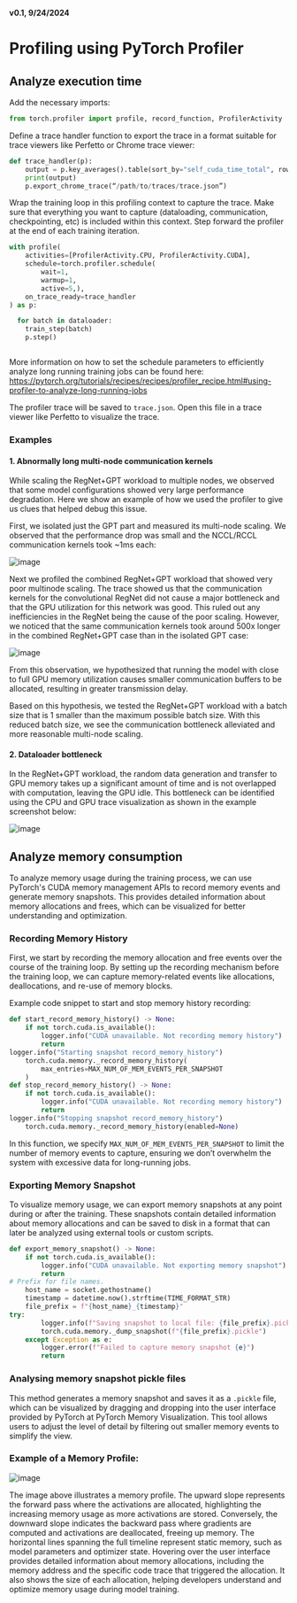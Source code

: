 **v0.1, 9/24/2024**

# Profiling using PyTorch Profiler

## Analyze execution time

Add the necessary imports:
```python
from torch.profiler import profile, record_function, ProfilerActivity
```


Define a trace handler function to export the trace in a format suitable for trace viewers like Perfetto or Chrome trace viewer:
```python
def trace_handler(p):
    output = p.key_averages().table(sort_by="self_cuda_time_total", row_limit=10)
    print(output)
    p.export_chrome_trace(“/path/to/traces/trace.json”)
```

Wrap the training loop in this profiling context to capture the trace. Make sure that everything you want to capture (dataloading, communication, checkpointing, etc) is included within this context. Step forward the profiler at the end of each training iteration.
```python
with profile(
    activities=[ProfilerActivity.CPU, ProfilerActivity.CUDA],
    schedule=torch.profiler.schedule(
        wait=1,
        warmup=1,
        active=5,),
    on_trace_ready=trace_handler
) as p:

  for batch in dataloader:
    train_step(batch)
    p.step() 



```
More information on how to set the schedule parameters to efficiently analyze long running training jobs can be found here: https://pytorch.org/tutorials/recipes/recipes/profiler_recipe.html#using-profiler-to-analyze-long-running-jobs

The profiler trace will be saved to `trace.json`. Open this file in a trace viewer like Perfetto to visualize the trace.


### Examples

#### 1. Abnormally long multi-node communication kernels

While scaling the RegNet+GPT workload to multiple nodes, we observed that some model configurations showed very large performance degradation. Here we show an example of how we used the profiler to give us clues that helped debug this issue.

First, we isolated just the GPT part and measured its multi-node scaling. We observed that the performance drop was small and the NCCL/RCCL communication kernels took ~1ms each:
 
![image](https://github.com/user-attachments/assets/7ff839d4-43ab-4d7a-9a33-50e23d6919b4)

Next we profiled the combined RegNet+GPT workload that showed very poor multinode scaling. The trace showed us that the communication kernels for the convolutional RegNet did not cause a major bottleneck and that the GPU utilization for this network was good. This ruled out any inefficiencies in the RegNet being the cause of the poor scaling. However, we noticed that the same communication kernels took around 500x longer in the combined RegNet+GPT case than in the isolated GPT case:

![image](https://github.com/user-attachments/assets/80e80820-9936-47d7-84ca-22d51695f901)

From this observation, we hypothesized that running the model with close to full GPU memory utilization causes smaller communication buffers to be allocated, resulting in greater transmission delay. 

Based on this hypothesis, we tested the RegNet+GPT workload with a batch size that is 1 smaller than the maximum possible batch size. With this reduced batch size, we see the communication bottleneck alleviated and more reasonable multi-node scaling.

#### 2. Dataloader bottleneck

In the RegNet+GPT workload, the random data generation and transfer to GPU memory takes up a significant amount of time and is not overlapped with computation, leaving the GPU idle. This bottleneck can be identified using the CPU and GPU trace visualization as shown in the example screenshot below:

![image](https://github.com/user-attachments/assets/60f84181-a5ac-4d8c-bb8e-b4ef3481f112)




## Analyze memory consumption
 
To analyze memory usage during the training process, we can use PyTorch's CUDA memory management APIs to record memory events and generate memory snapshots. This provides detailed information about memory allocations and frees, which can be visualized for better understanding and optimization.

### Recording Memory History
First, we start by recording the memory allocation and free events over the course of the training loop. By setting up the recording mechanism before the training loop, we can capture memory-related events like allocations, deallocations, and re-use of memory blocks.
 
Example code snippet to start and stop memory history recording:
 
```python
def start_record_memory_history() -> None:
    if not torch.cuda.is_available():
        logger.info("CUDA unavailable. Not recording memory history")
        return
logger.info("Starting snapshot record_memory_history")
    torch.cuda.memory._record_memory_history(
        max_entries=MAX_NUM_OF_MEM_EVENTS_PER_SNAPSHOT
    )
def stop_record_memory_history() -> None:
    if not torch.cuda.is_available():
        logger.info("CUDA unavailable. Not recording memory history")
        return
logger.info("Stopping snapshot record_memory_history")
    torch.cuda.memory._record_memory_history(enabled=None)
```

In this function, we specify `MAX_NUM_OF_MEM_EVENTS_PER_SNAPSHOT` to limit the number of memory events to capture, ensuring we don’t overwhelm the system with excessive data for long-running jobs. 
 
### Exporting Memory Snapshot

To visualize memory usage, we can export memory snapshots at any point during or after the training. These snapshots contain detailed information about memory allocations and can be saved to disk in a format that can later be analyzed using external tools or custom scripts.
 
```python
def export_memory_snapshot() -> None:
    if not torch.cuda.is_available():
        logger.info("CUDA unavailable. Not exporting memory snapshot")
        return
# Prefix for file names.
    host_name = socket.gethostname()
    timestamp = datetime.now().strftime(TIME_FORMAT_STR)
    file_prefix = f"{host_name}_{timestamp}"
try:
        logger.info(f"Saving snapshot to local file: {file_prefix}.pickle")
        torch.cuda.memory._dump_snapshot(f"{file_prefix}.pickle")
    except Exception as e:
        logger.error(f"Failed to capture memory snapshot {e}")
        return
```

### Analysing memory snapshot pickle files
 
This method generates a memory snapshot and saves it as a `.pickle` file, which can be visualized by dragging and dropping into the user interface provided by PyTorch at PyTorch Memory Visualization. This tool allows users to adjust the level of detail by filtering out smaller memory events to simplify the view.
 
 
### Example of a Memory Profile:

![image](https://github.com/user-attachments/assets/9622984b-c5c7-4128-9a8b-1274677762b4)

The image above illustrates a memory profile. The upward slope represents the forward pass where the activations are allocated, highlighting the increasing memory usage as more activations are stored. Conversely, the downward slope indicates the backward pass where gradients are computed and activations are deallocated, freeing up memory. The horizontal lines spanning the full timeline represent static memory, such as model parameters and optimizer state.
Hovering over the user interface provides detailed information about memory allocations, including the memory address and the specific code trace that triggered the allocation. It also shows the size of each allocation, helping developers understand and optimize memory usage during model training.

